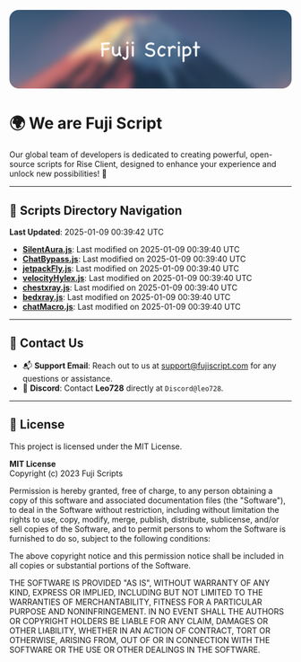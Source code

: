![Banner](.github/b.webp)

# 🌍 **We are Fuji Script**

Our global team of developers is dedicated to creating powerful, open-source scripts for Rise Client, designed to enhance your experience and unlock new possibilities! 🌟

---
<!-- SCRIPTS_NAVIGATION_START -->
## 📂 **Scripts Directory Navigation**

**Last Updated**: 2025-01-09 00:39:42 UTC

- **[SilentAura.js](scripts/SilentAura.js)**: Last modified on 2025-01-09 00:39:40 UTC
- **[ChatBypass.js](scripts/ChatBypass.js)**: Last modified on 2025-01-09 00:39:40 UTC
- **[jetpackFly.js](scripts/jetpackFly.js)**: Last modified on 2025-01-09 00:39:40 UTC
- **[velocityHylex.js](scripts/velocityHylex.js)**: Last modified on 2025-01-09 00:39:40 UTC
- **[chestxray.js](scripts/chestxray.js)**: Last modified on 2025-01-09 00:39:40 UTC
- **[bedxray.js](scripts/bedxray.js)**: Last modified on 2025-01-09 00:39:40 UTC
- **[chatMacro.js](scripts/chatMacro.js)**: Last modified on 2025-01-09 00:39:40 UTC

<!-- SCRIPTS_NAVIGATION_END -->

---

## 💬 **Contact Us**  
- 📬 **Support Email**: Reach out to us at [support@fujiscript.com](mailto:support@fujiscript.com) for any questions or assistance.  
- 💬 **Discord**: Contact **Leo728** directly at `Discord@leo728`.

---

## 📜 **License**

This project is licensed under the MIT License.  

**MIT License**  
Copyright (c) 2023 Fuji Scripts  

Permission is hereby granted, free of charge, to any person obtaining a copy of this software and associated documentation files (the "Software"), to deal in the Software without restriction, including without limitation the rights to use, copy, modify, merge, publish, distribute, sublicense, and/or sell copies of the Software, and to permit persons to whom the Software is furnished to do so, subject to the following conditions:  

The above copyright notice and this permission notice shall be included in all copies or substantial portions of the Software.  

THE SOFTWARE IS PROVIDED "AS IS", WITHOUT WARRANTY OF ANY KIND, EXPRESS OR IMPLIED, INCLUDING BUT NOT LIMITED TO THE WARRANTIES OF MERCHANTABILITY, FITNESS FOR A PARTICULAR PURPOSE AND NONINFRINGEMENT. IN NO EVENT SHALL THE AUTHORS OR COPYRIGHT HOLDERS BE LIABLE FOR ANY CLAIM, DAMAGES OR OTHER LIABILITY, WHETHER IN AN ACTION OF CONTRACT, TORT OR OTHERWISE, ARISING FROM, OUT OF OR IN CONNECTION WITH THE SOFTWARE OR THE USE OR OTHER DEALINGS IN THE SOFTWARE.  
